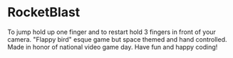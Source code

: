 # RocketBlast
To jump hold up one finger and to restart hold 3 fingers in front of your camera.
"Flappy bird" esque game but space themed and hand controlled. Made in honor of national video game day.
Have fun and happy coding!
